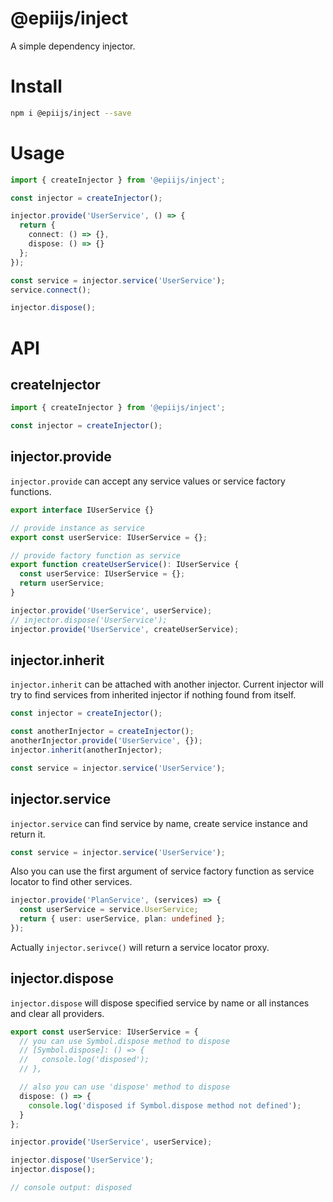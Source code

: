 # @epiijs/inject

A simple dependency injector.

# Install

```bash
npm i @epiijs/inject --save
```

# Usage

```typescript
import { createInjector } from '@epiijs/inject';

const injector = createInjector();

injector.provide('UserService', () => {
  return {
    connect: () => {},
    dispose: () => {}
  };
});

const service = injector.service('UserService');
service.connect();

injector.dispose();
```

# API

## createInjector

```typescript
import { createInjector } from '@epiijs/inject';

const injector = createInjector();
```

## injector.provide

`injector.provide` can accept any service values or service factory functions.

```typescript
export interface IUserService {}

// provide instance as service
export const userService: IUserService = {};

// provide factory function as service
export function createUserService(): IUserService {
  const userService: IUserService = {};
  return userService;
}

injector.provide('UserService', userService);
// injector.dispose('UserService');
injector.provide('UserService', createUserService);
```

## injector.inherit

`injector.inherit` can be attached with another injector. Current injector will try to find services from inherited injector if nothing found from itself.

```typescript
const injector = createInjector();

const anotherInjector = createInjector();
anotherInjector.provide('UserService', {});
injector.inherit(anotherInjector);

const service = injector.service('UserService');
```

## injector.service

`injector.service` can find service by name, create service instance and return it.

```typescript
const service = injector.service('UserService');
```

Also you can use the first argument of service factory function as service locator to find other services.

```typescript
injector.provide('PlanService', (services) => {
  const userService = service.UserService;
  return { user: userService, plan: undefined };
});
```

Actually `injector.serivce()` will return a service locator proxy.

## injector.dispose

`injector.dispose` will dispose specified service by name or all instances and clear all providers.

```typescript
export const userService: IUserService = {
  // you can use Symbol.dispose method to dispose
  // [Symbol.dispose]: () => {
  //   console.log('disposed');
  // },

  // also you can use 'dispose' method to dispose
  dispose: () => {
    console.log('disposed if Symbol.dispose method not defined');
  }
};

injector.provide('UserService', userService);

injector.dispose('UserService');
injector.dispose();

// console output: disposed
```